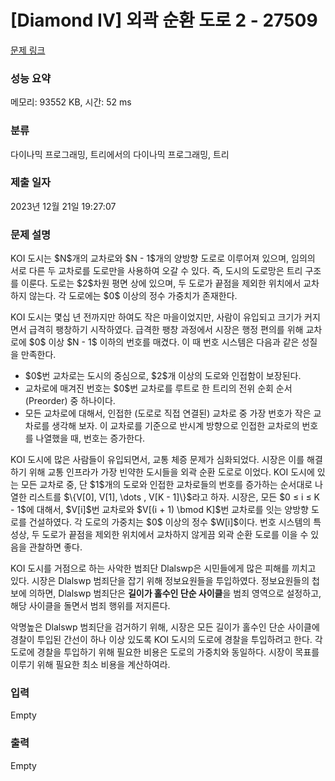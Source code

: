 # [Diamond IV] 외곽 순환 도로 2 - 27509 

[문제 링크](https://www.acmicpc.net/problem/27509) 

### 성능 요약

메모리: 93552 KB, 시간: 52 ms

### 분류

다이나믹 프로그래밍, 트리에서의 다이나믹 프로그래밍, 트리

### 제출 일자

2023년 12월 21일 19:27:07

### 문제 설명

<p>KOI 도시는 $N$개의 교차로와 $N - 1$개의 양방향 도로로 이루어져 있으며, 임의의 서로 다른 두 교차로를 도로만을 사용하여 오갈 수 있다. 즉, 도시의 도로망은 트리 구조를 이룬다. 도로는 $2$차원 평면 상에 있으며, 두 도로가 끝점을 제외한 위치에서 교차하지 않는다. 각 도로에는 $0$ 이상의 정수 가중치가 존재한다.</p>

<p>KOI 도시는 몇십 년 전까지만 하여도 작은 마을이었지만, 사람이 유입되고 크기가 커지면서 급격히 팽창하기 시작하였다. 급격한 팽창 과정에서 시장은 행정 편의를 위해 교차로에 $0$ 이상 $N - 1$ 이하의 번호를 매겼다. 이 때 번호 시스템은 다음과 같은 성질을 만족한다.</p>

<ul>
	<li>$0$번 교차로는 도시의 중심으로, $2$개 이상의 도로와 인접함이 보장된다.</li>
	<li>교차로에 매겨진 번호는 $0$번 교차로를 루트로 한 트리의 전위 순회 순서 (Preorder) 중 하나이다.</li>
	<li>모든 교차로에 대해서, 인접한 (도로로 직접 연결된) 교차로 중 가장 번호가 작은 교차로를 생각해 보자. 이 교차로를 기준으로 반시계 방향으로 인접한 교차로의 번호를 나열했을 때, 번호는 증가한다.</li>
</ul>

<p>KOI 도시에 많은 사람들이 유입되면서, 교통 체증 문제가 심화되었다. 시장은 이를 해결하기 위해 교통 인프라가 가장 빈약한 도시들을 외곽 순환 도로로 이었다. KOI 도시에 있는 모든 교차로 중, 단 $1$개의 도로와 인접한 교차로들의 번호를 증가하는 순서대로 나열한 리스트를 $\{V[0], V[1], \dots , V[K - 1]\}$라고 하자. 시장은, 모든 $0 ≤ i ≤ K - 1$에 대해서, $V[i]$번 교차로와 $V[(i + 1) \bmod K]$번 교차로를 잇는 양방향 도로를 건설하였다. 각 도로의 가중치는 $0$ 이상의 정수 $W[i]$이다. 번호 시스템의 특성상, 두 도로가 끝점을 제외한 위치에서 교차하지 않게끔 외곽 순환 도로를 이을 수 있음을 관찰하면 좋다.</p>

<p>KOI 도시를 거점으로 하는 사악한 범죄단 Dlalswp은 시민들에게 많은 피해를 끼치고 있다. 시장은 Dlalswp 범죄단을 잡기 위해 정보요원들을 투입하였다. 정보요원들의 첩보에 의하면, Dlalswp 범죄단은 <strong>길이가 홀수인 단순 사이클</strong>을 범죄 영역으로 설정하고, 해당 사이클을 돌면서 범죄 행위를 저지른다.</p>

<p>악명높은 Dlalswp 범죄단을 검거하기 위해, 시장은 모든 길이가 홀수인 단순 사이클에 경찰이 투입된 간선이 하나 이상 있도록 KOI 도시의 도로에 경찰을 투입하려고 한다. 각 도로에 경찰을 투입하기 위해 필요한 비용은 도로의 가중치와 동일하다. 시장이 목표를 이루기 위해 필요한 최소 비용을 계산하여라.</p>

### 입력 

 Empty

### 출력 

 Empty


